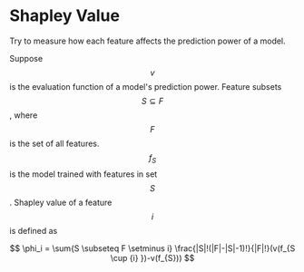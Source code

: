 # Shapley Value

Try to measure how each feature affects the prediction power of a model. 

Suppose $$v$$ is the evaluation function of a model's prediction power. Feature subsets $$S \subseteq F$$, where $$F$$ is the set of all features. $$f_S$$ is the model trained with features in set $$S$$. Shapley value of a feature $$i$$ is defined as

$$
\phi_i = \sum{S \subseteq F \setminus i} \frac{|S|!(|F|-|S|-1)!}{|F|!}(v(f_{S \cup {i} })-v(f_{S}))
$$





